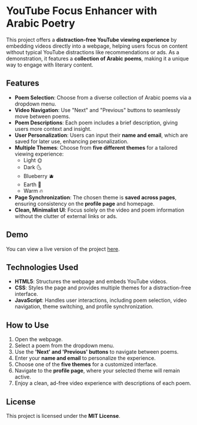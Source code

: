 # **YouTube Focus Enhancer with Arabic Poetry**

This project offers a **distraction-free YouTube viewing experience** by embedding videos directly into a webpage, helping users focus on content without typical YouTube distractions like recommendations or ads. As a demonstration, it features a **collection of Arabic poems**, making it a unique way to engage with literary content.

## **Features**

- **Poem Selection**: Choose from a diverse collection of Arabic poems via a dropdown menu.  
- **Video Navigation**: Use "Next" and "Previous" buttons to seamlessly move between poems.  
- **Poem Descriptions**: Each poem includes a brief description, giving users more context and insight.  
- **User Personalization**: Users can input their **name and email**, which are saved for later use, enhancing personalization.  
- **Multiple Themes**: Choose from **five different themes** for a tailored viewing experience:  
  - Light 🌞  
  - Dark 🌜  
  - Blueberry 🫐  
  - Earth 🍃  
  - Warm 🔥  
- **Page Synchronization**: The chosen theme is **saved across pages**, ensuring consistency on the **profile page** and homepage.  
- **Clean, Minimalist UI**: Focus solely on the video and poem information without the clutter of external links or ads.

## **Demo**

You can view a live version of the project [here](https://malek-son19.github.io/Milestone1/).

## **Technologies Used**

- **HTML5**: Structures the webpage and embeds YouTube videos.  
- **CSS**: Styles the page and provides multiple themes for a distraction-free interface.  
- **JavaScript**: Handles user interactions, including poem selection, video navigation, theme switching, and profile synchronization.

## **How to Use**

1. Open the webpage.  
2. Select a poem from the dropdown menu.  
3. Use the **'Next' and 'Previous' buttons** to navigate between poems.  
4. Enter your **name and email** to personalize the experience.  
5. Choose one of the **five themes** for a customized interface.  
6. Navigate to the **profile page**, where your selected theme will remain active.  
7. Enjoy a clean, ad-free video experience with descriptions of each poem.

## **License**

This project is licensed under the **MIT License**.
